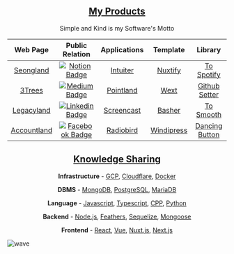 <h2 align="center"><a href="https://seonglae-slides.vercel.app/2">My Products</a></h2>
<p align="center">Simple and Kind is my Software's Motto</p>
<table align="center">
<thead>
<tr>
<th align="center">Web Page</th>
<th align="center">Public Relation</th>
<th align="center">Applications</th>
<th align="center">Template</th>
<th>Library</th>
</tr>
</thead>

<tbody>
<tr>
<td align="center"><a href="https://www.seongland.com">Seongland</a></td>
<td align="center"><a href="https://next.seongland.com"><img alt="Notion Badge" src="https://img.shields.io/badge/Notion-white?style=round-square&amp;logo=notion&amp;logoColor=black" /></a></td>
<td align="center"><a href="https://github.com/seonglae/intuiter">Intuiter</a></td>
<td align="center"><a href="https://github.com/seonglae/nuxtify">Nuxtify</a></td>
<td align="center"><a href="https://github.com/seonglae/to-spotify">To Spotify</a></td>
</tr>
<tr>
<td align="center"><a href="https://threetrees.cloud">3Trees</a></td>
<td align="center"><a href="https://seongland.medium.com/"><img alt="Medium Badge" src="https://img.shields.io/badge/Medium-black?style=round-square&amp;logo=medium&amp;logoColor=white" /></a></td>
<td align="center"><a href="https://github.com/seongland/pointland">Pointland</a>
</td>
<td align="center"><a href="https://github.com/seonglae/next-windicss">Wext</a></td>
<td align="center"><a href="https://github.com/seonglae/github-setter">Github Setter</a></td>
</tr>
<tr>
<td align="center"><a href="https://legacy.seongland.com">Legacyland</a></td>
<td align="center"><a href="https://www.linkedin.com/in/seonglae/"><img alt="Linkedin Badge" src="https://img.shields.io/badge/LinkedIn-blue?style=round-square&amp;logo=LinkedIn&amp;logoColor=white" /></a></td>
<td align="center"><a href="https://github.com/seonglae/screencast">Screencast</a></td>
<td align="center"><a href="https://github.com/seonglae/basher">Basher</a></td>
<td align="center"><a href="https://github.com/seonglae/to-smooth">To Smooth</a></td>
</tr>
<tr>
<td align="center"><a href="https://account.seongland.com">Accountland</a></td>
<td align="center"><a href="https://www.facebook.com/profile.php?id=100006296858033"><img alt="Facebook Badge" src="https://img.shields.io/badge/Facebook-1877f2?style=round-square&amp;logo=facebook&amp;logoColor=white" /></a></td>
<td align="center"><a href="https://github.com/seonglae/radiobird">Radiobird</a></td>
<td align="center"><a href="https://github.com/seonglae/windipress">Windipress</a></td>
<td align="center"><a href="https://github.com/seonglae/dancing-button">Dancing Button</a></td>
</tr>
</tbody>
</table>

<h2 align="center"><a href="https://seonglae-slides.vercel.app/3
">Knowledge Sharing</a></h2>
<p align="center"><strong>Infrastructure</strong> -
<a href="https://threetrees.cloud/GCP-dc29aee7d3da4cfbaed3f8bce47e8424">GCP</a>,
<a href="https://threetrees.cloud/Cloudflare-878e4d0e330a430f9b2fe653de49c523">Cloudflare</a>,
<a href="https://threetrees.cloud/Docker-103c7b90450f45bda55b9b75d0d9e73a">Docker</a></p>
<p align="center"><strong>DBMS</strong> -
<a href="https://threetrees.cloud/mongoDB-2444695fc9c64c75b982098bbb93b5e1">MongoDB</a>,
<a href="https://threetrees.cloud/PostgreSQL-3ae3f466dca04db5a5e1d1f8560f1cfb">PostgreSQL</a>,
<a href="https://threetrees.cloud/MySQL-baf7441d97e54fb08d931374e9afdfbe">MariaDB</a></p>
<p align="center"><strong>Language</strong> -
<a href="https://threetrees.cloud/JavaScript-d8251729bdf14178bd7f08044cd0810a">Javascript</a>,
<a href="https://threetrees.cloud/Typescript-c30005ca7aeb48189fb2fbf9acad81e3">Typescript</a>,
<a href="https://threetrees.cloud/C-0716826a645c48d6875b047db04ade44">CPP</a>,
<a href="https://threetrees.cloud/Python-620b70e49f334d789295ba5c5ad27878">Python</a></p>
<p align="center"><strong>Backend</strong> -
<a href="https://threetrees.cloud/Node-js-b3411b9468054be79ee52339f9060bb2">Node.js</a>,
<a href="https://threetrees.cloud/Feathers-e1b8acbc3f354aada48afe48e00c222c">Feathers</a>,
<a href="https://threetrees.cloud/sequelize-eb27e316933f437896497aad33634535">Sequelize</a>,
<a href="https://threetrees.cloud/Mongoose-1dd2af4c70254bfb8fc48ffe87dfbfab">Mongoose</a></p>
<p align="center"><strong>Frontend</strong> -
<a href="https://threetrees.cloud/React-6be17656bd6e4fc79074ced55e7f61fd">React</a>,
<a href="https://threetrees.cloud/Vue-f1e411ee22464799b47cad2c83cee06f">Vue</a>,
<a href="https://threetrees.cloud/Nuxt-f622f76b0cb64b3dae70c11ddc544114">Nuxt.js</a>,
<a href="https://threetrees.cloud/Next-js-a75e711438774ea5aaffeb913b3173f0">Next.js</a></p>

![wave](https://user-images.githubusercontent.com/27716524/177011380-18d847de-f563-4c6c-a4b0-d6e530224568.svg)
